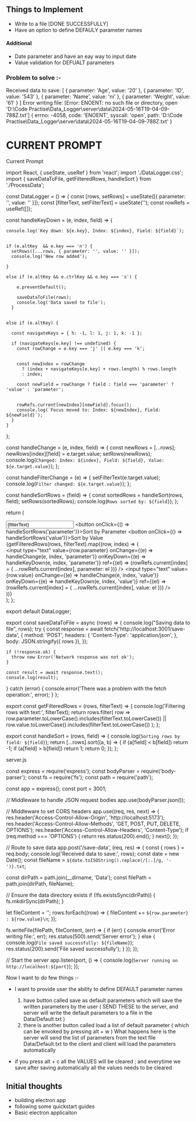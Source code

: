 ## Things to Implement
- Write to a file [DONE SUCCESSFULLY]
- Have an option to define DEFAULY parameter names

#### Additional
- Date parameter and have an eay way to input date
- Value validation for DEFUALT parameters

### Problem to solve :-

Received data to save: [
  { parameter: 'Age', value: '20' },
  { parameter: 'ID', value: '543' },
  { parameter: 'Name', value: 'ni' },
  { parameter: 'Weight', value: '61' }
]
Error writing file: [Error: ENOENT: no such file or directory, open 'D:\Code Practise\Data_Logger\server\data\2024-05-16T19-04-09-788Z.txt'] {
  errno: -4058,
  code: 'ENOENT',
  syscall: 'open',
  path: 'D:\\Code Practise\\Data_Logger\\server\\data\\2024-05-16T19-04-09-788Z.txt'
}




# CURRENT PROMPT



Current Prompt 

import React, { useState, useRef } from 'react';
import './DataLogger.css';
import { saveDataToFile, getFilteredRows, handleSort } from './ProcessData';

const DataLogger = () => {
  const [rows, setRows] = useState([{ parameter: '', value: '' }]);
  const [filterText, setFilterText] = useState('');
  const rowRefs = useRef([]);

  const handleKeyDown = (e, index, field) => {

    console.log(`Key down: ${e.key}, Index: ${index}, Field: ${field}`);


    if (e.altKey  && e.key === 'n') {
      setRows([...rows, { parameter: '', value: '' }]);
      console.log('New row added');

    } 
    
    else if (e.altKey && e.ctrlKey && e.key === 's') {

        e.preventDefault();

        saveDataToFile(rows);
        console.log('Data saved to file');
      }
    
    
    else if (e.altKey) {

      const navigateKeys = { h: -1, l: 1, j: 1, k: -1 };

      if (navigateKeys[e.key] !== undefined) {
        const rowChange = e.key === 'j' || e.key === 'k';


        const newIndex = rowChange
          ? (index + navigateKeys[e.key] + rows.length) % rows.length
          : index;

        const newField = rowChange ? field : field === 'parameter' ? 'value' : 'parameter';
        
        
        rowRefs.current[newIndex][newField].focus();
        console.log(`Focus moved to: Index: ${newIndex}, Field: ${newField}`);
      }
    }
  };

  const handleChange = (e, index, field) => {
    const newRows = [...rows];
    newRows[index][field] = e.target.value;
    setRows(newRows);
    console.log(`Changed: Index: ${index}, Field: ${field}, Value: ${e.target.value}`);
  };

  const handleFilterChange = (e) => {
    setFilterText(e.target.value);
    console.log(`Filter changed: ${e.target.value}`);
  };

  const handleSortRows = (field) => {
    const sortedRows = handleSort(rows, field);
    setRows(sortedRows);
    console.log(`Rows sorted by: ${field}`);
  };

  return (
    <div className="data-logger">
      <div className="controls">
        <input
          type="text"
          placeholder="Filter..."
          value={filterText}
          onChange={handleFilterChange}
        />
        <button onClick={() => handleSortRows('parameter')}>Sort by Parameter</button>
        <button onClick={() => handleSortRows('value')}>Sort by Value</button>
      </div>
      {getFilteredRows(rows, filterText).map((row, index) => (
        <div key={index} className="row">
          <input
            type="text"
            value={row.parameter}
            onChange={(e) => handleChange(e, index, 'parameter')}
            onKeyDown={(e) => handleKeyDown(e, index, 'parameter')}
            ref={(el) => (rowRefs.current[index] = { ...rowRefs.current[index], parameter: el })}
          />
          <input
            type="text"
            value={row.value}
            onChange={(e) => handleChange(e, index, 'value')}
            onKeyDown={(e) => handleKeyDown(e, index, 'value')}
            ref={(el) => (rowRefs.current[index] = { ...rowRefs.current[index], value: el })}
          />
        </div>
      ))}
    </div>
  );
};

export default DataLogger;





export const saveDataToFile = async (rows) => {
  console.log("Saving data to file", rows);
  try {
    const response = await fetch('http://localhost:3001/save-data', {
      method: 'POST',
      headers: {
        'Content-Type': 'application/json',
      },
      body: JSON.stringify({ rows }),
    });

    if (!response.ok) {
      throw new Error('Network response was not ok');
    }

    const result = await response.text();
    console.log(result);
  } catch (error) {
    console.error('There was a problem with the fetch operation:', error);
  }
};

export const getFilteredRows = (rows, filterText) => {
  console.log('Filtering rows with text:', filterText);
  return rows.filter(
    row =>
      row.parameter.toLowerCase().includes(filterText.toLowerCase()) ||
      row.value.toLowerCase().includes(filterText.toLowerCase())
  );
};

export const handleSort = (rows, field) => {
  console.log(`Sorting rows by field: ${field}`);
  return [...rows].sort((a, b) => {
    if (a[field] < b[field]) return -1;
    if (a[field] > b[field]) return 1;
    return 0;
  });
};


server.js

const express = require('express');
const bodyParser = require('body-parser');
const fs = require('fs');
const path = require('path');

const app = express();
const port = 3001;

// Middleware to handle JSON request bodies
app.use(bodyParser.json());

// Middleware to set CORS headers
app.use((req, res, next) => {
  res.header('Access-Control-Allow-Origin', 'http://localhost:5173');
  res.header('Access-Control-Allow-Methods', 'GET, POST, PUT, DELETE, OPTIONS');
  res.header('Access-Control-Allow-Headers', 'Content-Type');
  if (req.method === 'OPTIONS') {
    return res.status(200).end();
  }
  next();
});

// Route to save data
app.post('/save-data', (req, res) => {
  const { rows } = req.body;
  console.log('Received data to save:', rows);
  const date = new Date();
  const fileName = `${date.toISOString().replace(/[:.]/g, '-')}.txt`;
  
  const dirPath = path.join(__dirname, 'Data');
  const filePath = path.join(dirPath, fileName);

  // Ensure the data directory exists
  if (!fs.existsSync(dirPath)) {
    fs.mkdirSync(dirPath);
  }

  let fileContent = '';
  rows.forEach((row) => {
    fileContent += `${row.parameter} : ${row.value}\n`;
  });

  fs.writeFile(filePath, fileContent, (err) => {
    if (err) {
      console.error('Error writing file:', err);
      res.status(500).send('Server error');
    } else {
      console.log(`File saved successfully: ${fileName}`);
      res.status(200).send('File saved successfully');
    }
  });
});

// Start the server
app.listen(port, () => {
  console.log(`Server running on http://localhost:${port}`);
});









Now I want to do few things :-

- I want to provide user the ability to define DEFAULT parameter names 
    1.  have button called save as default parameters which will save the written parameters by the user (  SEND THESE to the server, and server will write the default parameters to a file in the Data/Default.txt ) 
   2. there is another button called load a list of default parameter ( which can be envoked by pressing alt + w ) What happens here is the server will send the list of parameters from the text file Data/Default.txt to the client and client will load the parameters automatically 
     
- if you press alt + c all the VALUES will be cleared ; and everytime we save after saving automatically all the values needs to be cleared 





## Initial thoughts
- building electron app
- following some quickstart guides
- Basic electron applicaiton


